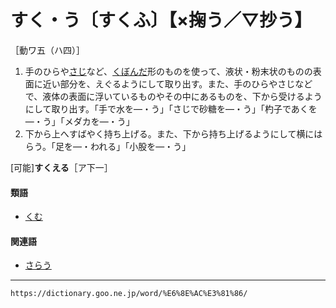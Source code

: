 # すく・う〔すくふ〕【×掬う／▽抄う】

［動ワ五（ハ四）］

1. 手のひらや[さじ](%E3%81%95%E3%81%98%EF%BC%88%E5%8C%99%EF%BC%8F%E5%8C%95%EF%BC%89.md)など、[くぼんだ](くぼんだ（窪んだ）)形のものを使って、液状・粉末状のものの表面に近い部分を、えぐるようにして取り出す。また、手のひらやさじなどで、液体の表面に浮いているものやその中にあるものを、下から受けるようにして取り出す。「手で水を―・う」「さじで砂糖を―・う」「杓子であくを―・う」「メダカを―・う」
2. 下から上へすばやく持ち上げる。また、下から持ち上げるようにして横にはらう。「足を―・われる」「小股を―・う」
    

\[可能\]**すくえる**［ア下一］

#### 類語

-   [くむ](https://dictionary.goo.ne.jp/word/%E7%B5%84%E3%82%80/#jn-63065)

#### 関連語

-   [さらう](https://dictionary.goo.ne.jp/word/%E6%94%AB%E3%81%86/#jn-89516)

---
`https://dictionary.goo.ne.jp/word/%E6%8E%AC%E3%81%86/`